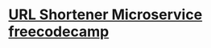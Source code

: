# [URL Shortener Microservice freecodecamp](https://www.freecodecamp.org/learn/apis-and-microservices/apis-and-microservices-projects/url-shortener-microservice)
